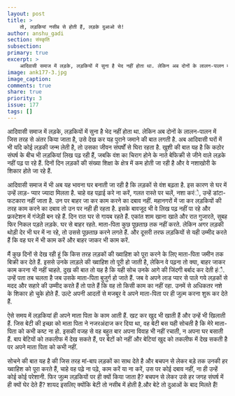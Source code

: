 ```yaml
---
layout: post
title: >
    तो, लड़कियां नसीब से होती हैं, लड़के दुआओ से!
author: anshu_gadi
section: संस्कृति
subsection:
primary: true
excerpt: >
    आदिवासी समाज में लड़के, लड़कियों में सुना है भेद नहीं होता था. लेकिन अब दोनों के लालन-पालन में जिस तरह से अंतर किया जाता है, उसे देख कर यह पुराने जमाने की बात लगती है. अब आदिवासी घरों में भी यदि कोई लड़की जन्म लेती है, तो उसका जीवन संघर्षों से घिरा रहता है.
image: ank177-3.jpg
image_caption: 
comments: true
share: true
priority: 3
issue: 177
tags: []
---
```


आदिवासी समाज में लड़के, लड़कियों में सुना है भेद नहीं होता था. लेकिन अब दोनों के लालन-पालन में जिस तरह से अंतर किया जाता है, उसे देख कर यह पुराने जमाने की बात लगती है. अब आदिवासी घरों में भी यदि कोई लड़की जन्म लेती है, तो उसका जीवन संघर्षों से घिरा रहता है. खुशी की बात यह है कि कठोर संघर्ष के बीच भी लड़कियां लिख पढ़ रही हैं, जबकि वंश का चिराग होने के नाते बेफिक्री से जीने वाले लड़के नहीं पढ़ पा रहे हैं. दिनों दिन लड़कों की संख्या शिक्षा के क्षेत्र में कम होती जा रही है और वे नशाखोरी के शिकार होते जा रहे हैं.

आदिवासी समाज में भी अब यह भावना घर बनाती जा रही है कि लड़कों से वंश बढ़ता है. इस कारण से घर में उन्हें लाड़- प्यार ज्यादा मिलता है. चाहे वह पढ़ाई करे ना करें, गलत रास्ते पर चलें, नशा करंे, उन्हें डांटा-फटकारा नहीं जाता है. उन पर बाहर जा कर काम करने का दबाव नहीं. महानगरों में जा कर लड़कियों की तरह काम करने का दबाव तो उन पर नही ही रहता है. इसके बावजूद भी वे लिख पढ़ नहीं पा रहे और फ्रस्टेशन  में गंजेड़ी बन रहे हैं. दिन रात घर से गायब रहते हैं. एकांत शाम खाना खाते और रात गुजारते, सुबह फिर निकल पड़ते लड़के. घर से बाहर रहते. माता-पिता कुछ पूछताछ तक नहीं करते. लेकिन अगर लड़की थोड़ी देर भी घर में ना रहे, तो उससे पूछताछ करने लगते हैं. और दूसरी तरफ लड़कियों से यही उम्मीद करते हैं कि वह घर में भी काम करें और बाहर जाकर भी काम करें.

मैं कुछ दिनों से देख रही हूं कि किस तरह लड़कों की ख्वाहिश को पूरा करने के लिए माता-पिता जमीन तक बिक्री कर देते हैं. इससे उनके लाड़ले की ख्वाहिश तो पूरी हो जाती है, लेकिन वे पढ़ना तो क्या, बाहर जाकर काम करना भी नहीं चाहते. दुख की बात तो यह है कि यही सोच उनके आगे की जिंदगी बर्बाद कर देती हंै. उन्हें पता तब चलता है जब उसके माता-पिता बुजुर्ग हो जाते हैं. जब वे अपने लाड प्यार से पाले गये लड़कों से मदद और सहारे की उम्मीद करते हैं तो पाते हैं कि वह तो किसी काम का नहीं रहा. उनमें से अधिकतर नशे के शिकार हो चुके होते हैं. उल्टे अपनी आदतों से मजबूर वे अपने माता-पिता पर ही जुल्म करना शुरू कर देते हैं.

ऐसे समय में लड़कियां ही अपने माता पिता के काम आती हैं. खट कर खुद भी खाती हैं और उन्हें भी खिलाती हैं. जिस बेटी की इच्छा को माता पिता ने नजरअंदाज कर दिया था, वह बेटी बस यही सोचती है कि मेरे माता-पिता को कभी कष्ट ना हो. इसकी वजह से वह बहुत बार अपना विवाह भी नहीं रचाती, न अपना घर बसाती हैं. बाप बेटियों को तकलीफ में देख सकते हैं, पर बेटों को नहीं और बेटियां खुद को तकलीफ में देख सकती है पर अपने माता पिता को कभी नहीं.

सोचने की बात यह है की जिस तरह मां-बाप लड़कों का साथ देते है और बचपन से लेकर बड़े तक उनकी हर ख्वाहिश को पूरा करते हैं, चाहे वह पढ़े ना पढ़े, काम करें या ना करें, उस पर कोई दबाव नहीं, ना ही उन्हें कोई कोई परेशानी. फिर जुल्म लड़कियों पर ही क्यों किया जाता है? बचपन से लेकर उसे हर जगह संघर्ष में ही क्यों घेर देते हैं? शायद इसलिए क्योंकि बेटी तो नसीब में होती है.और बेटे तो दुआओं के बाद मिलते हैं!

